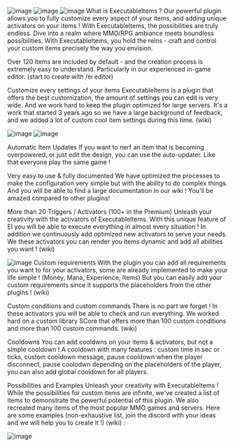 ![image](https://github.com/user-attachments/assets/8abcdd0c-bed5-4d84-9353-8267ed2e602e)
![image](https://github.com/user-attachments/assets/f4a74505-16f3-461b-9f04-4e16d34821e9)
![image](https://github.com/user-attachments/assets/934fb5fd-d73c-4080-a4d8-147f409eb65d)
What is ExecutableItems ?
Our powerful plugin allows you to fully customize every aspect of your items, and adding unique activators on your items !
With ExecutableItems, the possibilities are truly endless.
Dive into a realm where MMO/RPG ambiance meets boundless possibilities. With ExecutableItems, you hold the reins - craft and control your custom items precisely the way you envision.

Over 120 items are included by default - and the creation process is extremely easy to understand. Particularly in our experienced in-game editor. (start to create with /ei editor)

Customize every settings of your items
ExecutableItems is a plugin that offers the best customization, the amount of settings you can edit is very wide. And we work hard to keep the plugin optimized for large servers. It's a work that started 3 years ago so we have a large background of feedback, and we added a lot of custom cool item settings during this time. (wiki)

 ![image](https://github.com/user-attachments/assets/c62bc6ec-5149-4df1-8cb4-0fb1a9bcc017)
 ![image](https://github.com/user-attachments/assets/e2583bc2-2ca1-4cff-9a0d-47bee94b146b)

Automatic Item Updates
If you want to nerf an item that is becoming overpowered, or just edit the design, you can use the auto-updater. Like that everyone play the same game !

Very easy to use & fully documented
We have optimized the processes to make the configuration very simple but with the ability to do complex things. And you will be able to find a large documentation in our wiki ! You'll be amazed compared to other plugins!

More than 20 Triggers / Activators (100+ in the Premium)
Unleash your creativity with the activators of ExecutableItems. With this unique feature of EI you will be able to execute everything in almost every situation ! In addition we continuously add optimized new activators to serve your needs.
We these activators you can render you items dynamic and add all abilities you want ! (wiki)​

![image](https://github.com/user-attachments/assets/a387e50e-e0a8-4573-ad91-57e38cf15c29)
Custom requirements
With the plugin you can add all requirements you want to for your activators, some are already implemented to make your life simple ! (Money, Mana, Experience, Items) But you can easily add your custom requirements since it supports the placeholders from the other plugins ! (wiki)

Custom conditions and custom commands
There is no part we forget ! In these activators you will be able to check and run everything. We worked hard on a custom library SCore that offers more than 100 custom conditions and more than 100 custom commands. (wiki)

Cooldowns
You can add cooldwns on your items & activators, but not a simple cooldown ! A cooldown with many features : custom time in sec or ticks, custom cooldown message, pause cooldown when the player disconnect, pause coolodwn depending on the placeholders of the player, you can also add global cooldown for all players.

Possibilities and Examples
Unleash your creativity with ExecutableItems ! While the possibilities for custom items are infinite, we've created a list of items to demonstrate the powerful potential of this plugin. We also recreated many items of the most popular MMO games and servers. Here are some examples (non-exhaustive list, join the discord with your ideas and we will help you to create it !) (wiki) :​

![image](https://github.com/user-attachments/assets/1c82f8ef-031b-4119-a249-0b300a26e19c)
